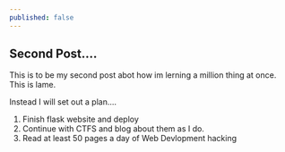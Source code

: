 ```yaml
---
published: false
---
```

## Second Post....

This is to be my second post abot how im lerning a million thing at once.
This is lame.

Instead I will set out a plan....

1. Finish flask website and deploy
2. Continue with CTFS and blog about them as I do.
3. Read at least 50 pages a day of Web Devlopment hacking